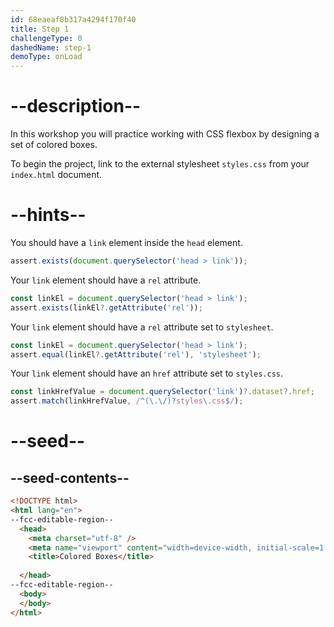 ```yaml
---
id: 68eaeaf8b317a4294f170f40
title: Step 1
challengeType: 0
dashedName: step-1
demoType: onLoad
---
```


# --description--

In this workshop you will practice working with CSS flexbox by designing a set of colored boxes.

To begin the project, link to the external stylesheet `styles.css` from your `index.html` document.

# --hints--

You should have a `link` element inside the `head` element.

```js
assert.exists(document.querySelector('head > link'));
```

Your `link` element should have a `rel` attribute.

```js
const linkEl = document.querySelector('head > link');
assert.exists(linkEl?.getAttribute('rel'));
```

Your `link` element should have a `rel` attribute set to `stylesheet`.

```js
const linkEl = document.querySelector('head > link');
assert.equal(linkEl?.getAttribute('rel'), 'stylesheet');
```

Your `link` element should have an `href` attribute set to `styles.css`.

```js
const linkHrefValue = document.querySelector('link')?.dataset?.href;
assert.match(linkHrefValue, /^(\.\/)?styles\.css$/);
```

# --seed--

## --seed-contents--

```html
<!DOCTYPE html>
<html lang="en">
--fcc-editable-region--
  <head>
    <meta charset="utf-8" />
    <meta name="viewport" content="width=device-width, initial-scale=1.0" />
    <title>Colored Boxes</title>
    
  </head>
--fcc-editable-region--  
  <body>
  </body>
</html>
```
